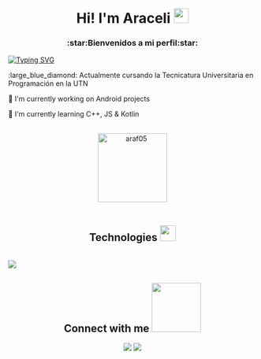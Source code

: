 <h1 align='center'> Hi! I'm Araceli <img src = "https://raw.githubusercontent.com/MartinHeinz/MartinHeinz/master/wave.gif" width = 30px> </h1>
<h3 align='center'> :star:Bienvenidos a mi perfil:star: </h3>

[![Typing SVG](https://readme-typing-svg.herokuapp.com?font=Architects+Daughter&color=e06666&size=30&lines=Hi!+It's+Ara!;I'm+a+Software+Developer...;I'm+also+Frontend+Developer...;And+I+love+game+development&#128147)](https://git.io/typing-svg)
<p> :large_blue_diamond: Actualmente cursando la Tecnicatura Universitaria en Programación en la UTN</p>
<p>🔭 I'm currently working on Android projects</p>
<p>🌱 I'm currently learning C++, JS & Kotlin</p>
<br>
<div align="center">
    <img  height="140em" align="center" src="https://github-readme-stats.vercel.app/api/top-langs?username=araf05&show_icons=true&locale=en&layout=compact&theme=calm" alt="araf05" />
</div>
<br>

<h2 align="center">Technologies <img src = "https://media2.giphy.com/media/QssGEmpkyEOhBCb7e1/giphy.gif?cid=ecf05e47a0n3gi1bfqntqmob8g9aid1oyj2wr3ds3mg700bl&rid=giphy.gif" width = 32px> </h2>
<div align="center" style="display:inline-block"> 
    <br>
    <a href="https://skillicons.dev">
     <img src="https://skillicons.dev/icons?i=git,bootstrap,c,cpp,css,github,html,js,kotlin,nodejs,vscode&perline=14" />
    </a>
</div>
<br>

<h2 align="center">Connect with me <img src='https://raw.githubusercontent.com/ShahriarShafin/ShahriarShafin/main/Assets/handshake.gif' width="100px"> </h2>
<div align="center">
<a href = "mailto:aracelifernandez.3006@gmail.com"><img src="https://img.shields.io/badge/Gmail-D14836?style=for-the-badge&logo=gmail&logoColor=white" target="_blank"></a>
<a href="https://www.linkedin.com/in/araceli-noemi-fernandez/" target="_blank"><img src="https://img.shields.io/badge/-LinkedIn-%230077B5?style=for-the-badge&logo=linkedin&logoColor=white"></a>  
</div>
